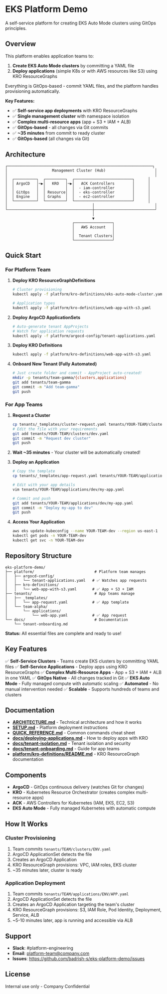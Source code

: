 # EKS Platform Demo

A self-service platform for creating EKS Auto Mode clusters using GitOps principles.

## Overview

This platform enables application teams to:
1. **Create EKS Auto Mode clusters** by committing a YAML file
2. **Deploy applications** (simple K8s or with AWS resources like S3) using KRO ResourceGraphs

Everything is GitOps-based - commit YAML files, and the platform handles provisioning automatically.

**Key Features:**
- ✅ **Self-service app deployments** with KRO ResourceGraphs
- ✅ **Single management cluster** with namespace isolation
- ✅ **Complex multi-resource apps** (app + S3 + IAM + ALB)
- ✅ **GitOps-based** - all changes via Git commits
- ✅ **~35 minutes** from commit to ready cluster
- ✅ **GitOps-based** (all changes via Git)

## Architecture

```
┌─────────────────────────────────────────────────────────────────┐
│                    Management Cluster (Hub)                      │
│                                                                  │
│  ┌──────────┐  ┌─────────┐  ┌──────────────────────────┐      │
│  │ ArgoCD   │─▶│   KRO   │─▶│   ACK Controllers        │      │
│  │          │  │         │  │  - iam-controller        │      │
│  │ GitOps   │  │ Resource│  │  - eks-controller        │      │
│  │ Engine   │  │ Graphs  │  │  - ec2-controller        │      │
│  └──────────┘  └─────────┘  └──────────────────────────┘      │
│                                      │                           │
└──────────────────────────────────────┼───────────────────────────┘
                                       │
                                       ▼
                              ┌─────────────────┐
                              │   AWS Account   │
                              │                 │
                              │  Tenant Clusters│
                              └─────────────────┘
```

## Quick Start

### For Platform Team

1. **Deploy KRO ResourceGraphDefinitions**
   ```bash
   # Cluster provisioning
   kubectl apply -f platform/kro-definitions/eks-auto-mode-cluster.yaml
   
   # Application types
   kubectl apply -f platform/kro-definitions/web-app-with-s3.yaml
   ```

2. **Deploy ArgoCD ApplicationSets**
   ```bash
   # Auto-generate tenant AppProjects
   # Watch for application requests
   kubectl apply -f platform/argocd-config/tenant-applications.yaml
   ```

3. **Deploy KRO Definitions**
   ```bash
   kubectl apply -f platform/kro-definitions/web-app-with-s3.yaml
   ```

4. **Onboard New Tenant (Fully Automated)**
   ```bash
   # Just create folder and commit - AppProject auto-created!
   mkdir -p tenants/team-gamma/{clusters,applications}
   git add tenants/team-gamma
   git commit -m "Add team-gamma"
   git push
   ```

### For App Teams

1. **Request a Cluster**
   ```bash
   cp tenants/_templates/cluster-request.yaml tenants/YOUR-TEAM/clusters/dev.yaml
   # Edit the file with your requirements
   git add tenants/YOUR-TEAM/clusters/dev.yaml
   git commit -m "Request dev cluster"
   git push
   ```

2. **Wait ~35 minutes** - Your cluster will be automatically created!

3. **Deploy an Application**
   ```bash
   # Copy the template
   cp tenants/_templates/app-request.yaml tenants/YOUR-TEAM/applications/dev/my-app.yaml
   
   # Edit with your app details
   vim tenants/YOUR-TEAM/applications/dev/my-app.yaml
   
   # Commit and push
   git add tenants/YOUR-TEAM/applications/dev/my-app.yaml
   git commit -m "Deploy my-app to dev"
   git push
   ```

4. **Access Your Application**
   ```bash
   aws eks update-kubeconfig --name YOUR-TEAM-dev --region us-east-1
   kubectl get pods -n YOUR-TEAM-dev
   kubectl get svc -n YOUR-TEAM-dev
   ```

## Repository Structure

```
eks-platform-demo/
├── platform/                           # Platform team manages
│   ├── argocd-config/
│   │   └── tenant-applications.yaml   # ✅ Watches app requests
│   ├── kro-definitions/
│   │   └── web-app-with-s3.yaml       # ✅ App + S3 + IAM
├── tenants/                            # App teams manage
│   ├── _templates/
│   │   └── app-request.yaml           # ✅ App template
│   └── team-alpha/
│       └── applications/
│           └── web-app.yaml           # ✅ App request
└── docs/                               # Documentation
    └── tenant-onboarding.md
```

**Status:** All essential files are complete and ready to use!

## Key Features

✅ **Self-Service Clusters** - Teams create EKS clusters by committing YAML files
✅ **Self-Service Applications** - Deploy apps using KRO ResourceGraphs
✅ **Complex Multi-Resource Apps** - App + S3 + IAM + ALB in one YAML
✅ **GitOps Native** - All changes tracked in Git
✅ **EKS Auto Mode** - Fully managed compute with automatic scaling
✅ **Automated** - No manual intervention needed
✅ **Scalable** - Supports hundreds of teams and clusters

## Documentation

- **[ARCHITECTURE.md](ARCHITECTURE.md)** - Technical architecture and how it works
- **[SETUP.md](SETUP.md)** - Platform deployment instructions
- **[QUICK_REFERENCE.md](QUICK_REFERENCE.md)** - Common commands cheat sheet
- **[docs/deploying-applications.md](docs/deploying-applications.md)** - How to deploy apps with KRO
- **[docs/tenant-isolation.md](docs/tenant-isolation.md)** - Tenant isolation and security
- **[docs/tenant-onboarding.md](docs/tenant-onboarding.md)** - Guide for app teams
- **[platform/kro-definitions/README.md](platform/kro-definitions/README.md)** - KRO ResourceGraph documentation

## Components

- **ArgoCD** - GitOps continuous delivery (watches Git for changes)
- **KRO** - Kubernetes Resource Orchestrator (creates complex multi-resource apps)
- **ACK** - AWS Controllers for Kubernetes (IAM, EKS, EC2, S3)
- **EKS Auto Mode** - Fully managed Kubernetes with automatic compute

## How It Works

### Cluster Provisioning
1. Team commits `tenants/TEAM/clusters/ENV.yaml`
2. ArgoCD ApplicationSet detects the file
3. Creates an ArgoCD Application
4. KRO ResourceGraph provisions: VPC, IAM roles, EKS cluster
5. ~35 minutes later, cluster is ready

### Application Deployment
1. Team commits `tenants/TEAM/applications/ENV/APP.yaml`
2. ArgoCD ApplicationSet detects the file
3. Creates an ArgoCD Application targeting the team's cluster
4. KRO ResourceGraph provisions: S3, IAM Role, Pod Identity, Deployment, Service, ALB
5. ~5-10 minutes later, app is running and accessible via ALB

## Support

- **Slack**: #platform-engineering
- **Email**: platform-team@company.com
- **Issues**: https://github.com/badrish-s/eks-platform-demo/issues

## License

Internal use only - Company Confidential
